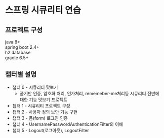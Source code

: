 # 스프링 시큐리티 연습

## 프로젝트 구성
java 8+  
spring boot 2.4+  
h2 database  
gradle 6.5+
## 챕터별 설명
 - 챕터 0 - 시큐리티 맛보기
    - 폼기반 인증, 암호화 처리, 인가처리, rememeber-me처리등 시큐리티 전반에 대한 기능 맛보기 프로젝트  
 - 챕터 1 - 시큐리티 프로젝트 구성
 - 챕터 2 - 사용자 정의 보안 기능 구현
 - 챕터 3 - 폼(form) 로그인 인증
 - 챕터 4 - UsernamePasswordAuthenticationFilter의 이해
 - 챕터 5 - Logout(로그아웃), LogoutFilter
